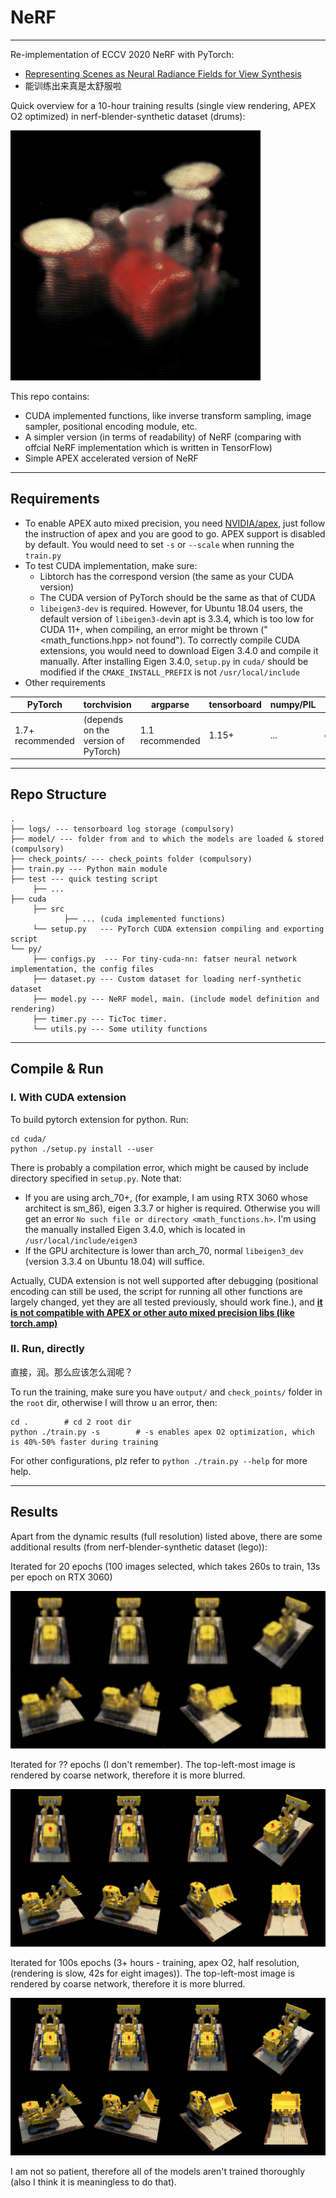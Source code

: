 # NeRF

---
Re-implementation of ECCV 2020 NeRF with PyTorch:

- [Representing Scenes as Neural Radiance Fields for View Synthesis](https://www.matthewtancik.com/nerf)
- 能训练出来真是太舒服啦

Quick overview for a 10-hour training results (single view rendering, APEX O2 optimized) in nerf-blender-synthetic dataset (drums):

<img src="./assets/dynamic.gif" style="zoom:50%;" />

This repo contains:

- CUDA implemented functions, like inverse transform sampling, image sampler, positional encoding module, etc.
- A simpler version (in terms of readability) of NeRF (comparing with offcial NeRF implementation which is written in TensorFlow)
- Simple APEX accelerated version of NeRF 

---

## Requirements

- To enable APEX auto mixed precision, you need [NVIDIA/apex](https://github.com/NVIDIA/apex), just follow the instruction of apex and you are good to go. APEX support is disabled by default. You would need to set `-s` or `--scale` when running the `train.py`
- To test CUDA implementation, make sure:
  - Libtorch has the correspond version (the same as your CUDA version)
  - The CUDA version of PyTorch should be the same as that of CUDA 
  - `libeigen3-dev` is required. However, for Ubuntu 18.04 users, the default version of `libeigen3-dev`in apt is 3.3.4, which is too low for CUDA 11+, when compiling, an error might be thrown ("<math_functions.hpp> not found"). To correctly compile CUDA extensions, you would need to download Eigen 3.4.0 and compile it manually. After installing Eigen 3.4.0, `setup.py` in `cuda/` should be modified if the `CMAKE_INSTALL_PREFIX` is not `/usr/local/include`
- Other requirements

| PyTorch          | torchvision                         | argparse        | tensorboard | numpy/PIL | scipy    |
| ---------------- | ----------------------------------- | --------------- | ----------- | --------- | -------- |
| 1.7+ recommended | (depends on the version of PyTorch) | 1.1 recommended | 1.15+       | ...       | optional |

---

## Repo Structure

```
.
├── logs/ --- tensorboard log storage (compulsory)
├── model/ --- folder from and to which the models are loaded & stored (compulsory)
├── check_points/ --- check_points folder (compulsory)
├── train.py --- Python main module
├── test --- quick testing script
	 ├── ...
├── cuda
	 ├── src
	 		├── ... (cuda implemented functions)
	 └── setup.py	--- PyTorch CUDA extension compiling and exporting script
└── py/ 
	 ├── configs.py  --- For tiny-cuda-nn: fatser neural network implementation, the config files
	 ├── dataset.py --- Custom dataset for loading nerf-synthetic dataset
	 ├── model.py --- NeRF model, main. (include model definition and rendering)
	 ├── timer.py --- TicToc timer.
	 └── utils.py --- Some utility functions
```

---

## Compile & Run

### I. With CUDA extension

To build pytorch extension for python. Run:

```shell
cd cuda/
python ./setup.py install --user
```

There is probably a compilation error, which might be caused by include directory specified in `setup.py`.  Note that:

- If you are using arch_70+, (for example, I am using RTX 3060 whose architect is sm_86), eigen 3.3.7 or higher is required. Otherwise you will get an error `No such file or directory <math_functions.h>`. I'm using the manually installed Eigen 3.4.0, which is located in `/usr/local/include/eigen3`
- If the GPU architecture is lower than arch_70, normal `libeigen3_dev` (version 3.3.4 on Ubuntu 18.04) will suffice. 

Actually, CUDA extension is not well supported after debugging (positional encoding can still be used, the script for running all other functions are largely changed, yet they are all tested previously, should work fine.), and **<u>it is not compatible with APEX or other auto mixed precision libs (like torch.amp)</u>**

### II. Run, directly

直接，润。那么应该怎么润呢？

To run the training, make sure you have `output/` and `check_points/` folder in the `root` dir, otherwise I will throw u an error, then:

```
cd . 		# cd 2 root dir
python ./train.py -s 		# -s enables apex O2 optimization, which is 40%-50% faster during training
```

For other configurations, plz refer to `python ./train.py --help` for more help.

---

## Results

Apart from the dynamic results (full resolution) listed above, there are some additional results (from nerf-blender-synthetic dataset (lego)):

Iterated for 20 epochs (100 images selected, which takes 260s to train, 13s per epoch on RTX 3060)

![](./assets/lego_1.png)

Iterated for ?? epochs (I don't remember). The top-left-most image is rendered by coarse network, therefore it is more blurred.

![](./assets/lego_2.png)

Iterated for 100s epochs (3+ hours - training, apex O2, half resolution, (rendering is slow, 42s for eight images)). The top-left-most image is rendered by coarse network, therefore it is more blurred.

![](./assets/lego_3.png)

I am not so patient, therefore all of the models aren't trained thoroughly (also I think it is meaningless to do that). 

